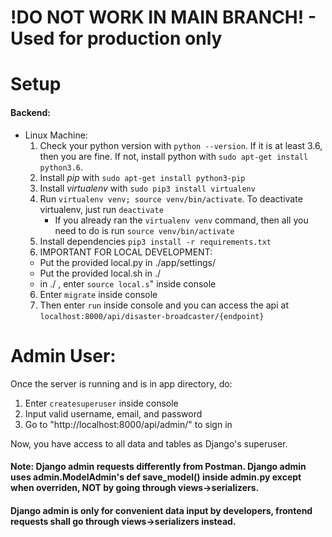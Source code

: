 # !DO NOT WORK IN MAIN BRANCH! - Used for production only
# Setup
#### Backend:
- Linux Machine: 
	1. Check your python version with `python --version`. If it is at least 3.6, then you are fine. If not, install python with `sudo apt-get install python3.6`.
	2. Install *pip* with `sudo apt-get install python3-pip`
	3. Install *virtualenv* with `sudo pip3 install virtualenv`
	4. Run `virtualenv venv; source venv/bin/activate`. To deactivate virtualenv, just run `deactivate`
		-	If you already ran the `virtualenv venv` command, then all you need to do is run `source venv/bin/activate`
	5. Install dependencies `pip3 install -r requirements.txt`
  6. IMPORTANT FOR LOCAL DEVELOPMENT:
    - Put the provided local.py in ./app/settings/
    - Put the provided local.sh in ./
    - in ./ , enter `source local.s`" inside console
	6. Enter `migrate` inside console
	7. Then enter `run` inside console and you can access the api at `localhost:8000/api/disaster-broadcaster/{endpoint}`

# Admin User:
Once the server is running and is in app directory, do:

1. Enter `createsuperuser` inside console
2. Input valid username, email, and password
3. Go to "http://localhost:8000/api/admin/" to sign in

Now, you have access to all data and tables as Django's superuser.

#### Note: Django admin requests differently from Postman. Django admin uses admin.ModelAdmin's def save_model() inside admin.py except when overriden, NOT by going through views->serializers.
#### Django admin is only for convenient data input by developers, frontend requests shall go through views->serializers instead.
